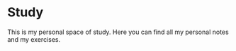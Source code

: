 # Study
This is my personal space of study.
Here you can find all my personal notes and my exercises.
